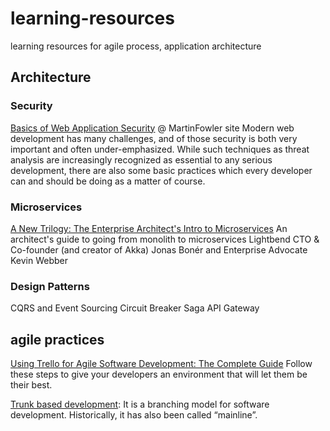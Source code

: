 # learning-resources

learning resources for agile process, application architecture

## Architecture

### Security

[Basics of Web Application Security](http://martinfowler.com/articles/web-security-basics.html) @ MartinFowler site
Modern web development has many challenges, and of those security is both very important and often under-emphasized. While such techniques as threat analysis are increasingly recognized as essential to any serious development, there are also some basic practices which every developer can and should be doing as a matter of course.

### Microservices

[A New Trilogy: The Enterprise Architect's Intro to Microservices](https://www.lightbend.com/blog/a-new-trilogy-the-enterprise-architects-intro-to-microservices)
An architect's guide to going from monolith to microservices 
Lightbend CTO & Co-founder (and creator of Akka) Jonas Bonér and Enterprise Advocate Kevin Webber

### Design Patterns

CQRS and Event Sourcing
Circuit Breaker
Saga 
API Gateway

## agile practices

[Using Trello for Agile Software Development: The Complete Guide](http://buildbettersoftware.com/trello-for-software-development) 
Follow these steps to give your developers an environment that will let them be their best. 

[Trunk based development](http://paulhammant.com/2013/04/05/what-is-trunk-based-development/):
It is a branching model for software development. Historically, it has also been called “mainline”.

